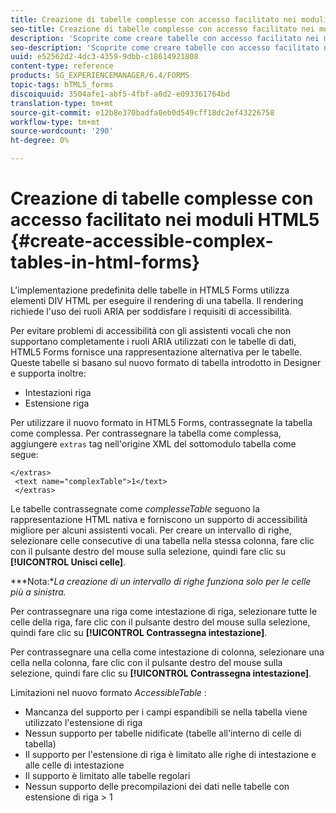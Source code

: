 ```yaml
---
title: Creazione di tabelle complesse con accesso facilitato nei moduli HTML5
seo-title: Creazione di tabelle complesse con accesso facilitato nei moduli HTML5
description: 'Scoprite come creare tabelle con accesso facilitato nei moduli HTML5. '
seo-description: 'Scoprite come creare tabelle con accesso facilitato nei moduli HTML5. '
uuid: e52562d2-4dc3-4359-9dbb-c18614921808
content-type: reference
products: SG_EXPERIENCEMANAGER/6.4/FORMS
topic-tags: hTML5_forms
discoiquuid: 3504afe1-abf5-4fbf-a0d2-e093361764bd
translation-type: tm+mt
source-git-commit: e12b8e370badfa0eb0d549cff18dc2ef43226758
workflow-type: tm+mt
source-wordcount: '290'
ht-degree: 0%

---
```



# Creazione di tabelle complesse con accesso facilitato nei moduli HTML5 {#create-accessible-complex-tables-in-html-forms}

L’implementazione predefinita delle tabelle in HTML5 Forms utilizza elementi DIV HTML per eseguire il rendering di una tabella. Il rendering richiede l&#39;uso dei ruoli ARIA per soddisfare i requisiti di accessibilità.

Per evitare problemi di accessibilità con gli assistenti vocali che non supportano completamente i ruoli ARIA utilizzati con le tabelle di dati, HTML5 Forms fornisce una rappresentazione alternativa per le tabelle. Queste tabelle si basano sul nuovo formato di tabella introdotto in Designer e supporta inoltre:

* Intestazioni riga
* Estensione riga

Per utilizzare il nuovo formato in HTML5 Forms, contrassegnate la tabella come complessa. Per contrassegnare la tabella come complessa, aggiungere `extras` tag nell&#39;origine XML del sottomodulo tabella come segue:

```
</extras>
 <text name="complexTable">1</text>
 </extras>
```

Le tabelle contrassegnate come *complesseTable* seguono la rappresentazione HTML nativa e forniscono un supporto di accessibilità migliore per alcuni assistenti vocali.  Per creare un intervallo di righe, selezionare celle consecutive di una tabella nella stessa colonna, fare clic con il pulsante destro del mouse sulla selezione, quindi fare clic su **[!UICONTROL Unisci celle]**.

***Nota:**La creazione di un intervallo di righe funziona solo per le celle più a sinistra.*

Per contrassegnare una riga come intestazione di riga, selezionare tutte le celle della riga, fare clic con il pulsante destro del mouse sulla selezione, quindi fare clic su **[!UICONTROL Contrassegna intestazione]**.

Per contrassegnare una cella come intestazione di colonna, selezionare una cella nella colonna, fare clic con il pulsante destro del mouse sulla selezione, quindi fare clic su **[!UICONTROL Contrassegna intestazione]**.

Limitazioni nel nuovo formato *AccessibleTable* :

* Mancanza del supporto per i campi espandibili se nella tabella viene utilizzato l&#39;estensione di riga
* Nessun supporto per tabelle nidificate (tabelle all&#39;interno di celle di tabella)
* Il supporto per l&#39;estensione di riga è limitato alle righe di intestazione e alle celle di intestazione
* Il supporto è limitato alle tabelle regolari
* Nessun supporto delle precompilazioni dei dati nelle tabelle con estensione di riga > 1


